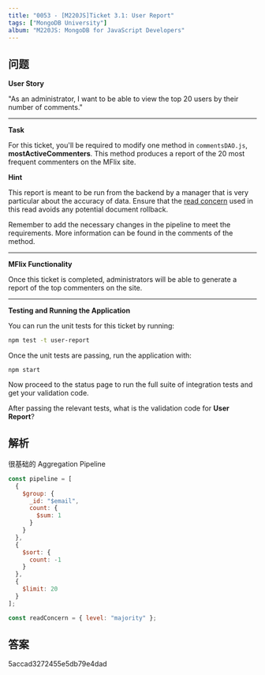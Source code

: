 ```yaml
---
title: "0053 - [M220JS]Ticket 3.1: User Report"
tags: ["MongoDB University"]
album: "M220JS: MongoDB for JavaScript Developers"
---
```


## 问题

**User Story**

"As an administrator, I want to be able to view the top 20 users by their number of comments."

---

**Task**

For this ticket, you'll be required to modify one method in `commentsDAO.js`, **mostActiveCommenters**. This method produces a report of the 20 most frequent commenters on the MFlix site.

**Hint**

This report is meant to be run from the backend by a manager that is very particular about the accuracy of data. Ensure that the [read concern](https://docs.mongodb.com/manual/reference/read-concern/index.html) used in this read avoids any potential document rollback.

Remember to add the necessary changes in the pipeline to meet the requirements. More information can be found in the comments of the method.

---

**MFlix Functionality**

Once this ticket is completed, administrators will be able to generate a report of the top commenters on the site.

---

**Testing and Running the Application**

You can run the unit tests for this ticket by running:

```bash
npm test -t user-report
```

Once the unit tests are passing, run the application with:

```
npm start
```

Now proceed to the status page to run the full suite of integration tests and get your validation code.

After passing the relevant tests, what is the validation code for **User Report**?

<!--more-->

## 解析

很基础的 Aggregation Pipeline

```js
const pipeline = [
  {
    $group: {
      _id: "$email",
      count: {
        $sum: 1
      }
    }
  },
  {
    $sort: {
      count: -1
    }
  },
  {
    $limit: 20
  }
];

const readConcern = { level: "majority" };
```

## 答案

5accad3272455e5db79e4dad
